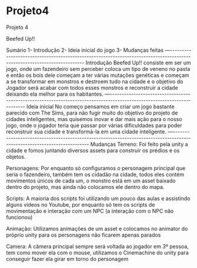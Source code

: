 # Projeto4
Projeto 4

Beefed Up!!

Sumário
1- Introdução
2- Ideia inicial do jogo
3- Mudanças feitas
—------------------------------------------------------------------------------------------------------------------------
Introdução
Beefed Up!! consiste em ser um jogo, onde um fazendeiro sem perceber coloca um tipo de
veneno no pasta e então os bois dele começam a ter várias mutações genéticas e
começam a se transformar em monstros e destroem tudo na cidade e o objetivo do Jogador
será acabar com todos esses monstros e reconstruir a cidade deixando ela melhor para os
habitantes.
—------------------------------------------------------------------------------------------------------------------------
Ideia inicial
No começo pensamos em criar um jogo bastante parecido com The Sims, para não fugir
muito do objetivo do projeto de cidades inteligentes, mas quisemos inovar e dar mais ação
para o nosso jogo, onde o jogador teria que passar por várias dificuldades para poder
reconstruir sua cidade e transformá-la em uma cidade inteligente.
—------------------------------------------------------------------------------------------------------------------------
Mudanças
Terreno: Foi feito pela unity a cidade e fomos juntando diversos assets para construir os
prédios e os objetos.

Personagens: Por enquanto só configuramos o personagem principal que seria o
fazendeiro, também tem os cidadão na cidade, todos eles contém movimentos únicos de
cada um, o monstro está em um asset baixado dentro do projeto, mas ainda não colocamos
ele dentro do mapa.

Scripts: A maioria dos scripts foi utilizando um pouco das aulas e assistindo alguns vídeos
no Youtube, por enquanto só tem os scripts de movimentação e interação com um NPC (a
interação com o NPC não funcionou)

Animação: Utilizamos animações de um asset e colocamos no animator do próprio unity
para os personagens não ficarem apenas parados

Camera: A câmera principal sempre será voltada ao jogador em 3º pessoa, tem como
mover ela com o mouse, utilizamos o Cinemachine do unity para conseguir fazer ela girar
em torno do personagem
